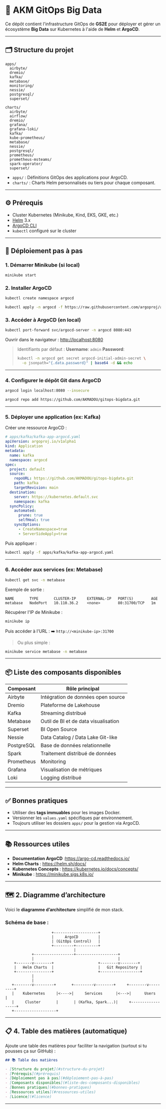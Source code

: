 

# 🚀 AKM GitOps Big Data

Ce dépôt contient l'infrastructure GitOps de **GS2E** pour déployer et gérer un écosystème **Big Data** sur Kubernetes à l'aide de **Helm** et **ArgoCD**.

---

## 🗂️ Structure du projet

```
apps/
  airbyte/
  dremio/
  kafka/
  metabase/
  monitoring/
  nessie/
  postgresql/
  superset/

charts/
  airbyte/
  airflow/
  dremio/
  grafana/
  grafana-loki/
  kafka/
  kube-prometheus/
  metabase/
  nessie/
  postgresql/
  prometheus/
  prometheus-msteams/
  spark-operator/
  superset/
```

* `apps/` : Définitions GitOps des applications pour ArgoCD.
* `charts/` : Charts Helm personnalisés ou tiers pour chaque composant.

---

## ⚙️ Prérequis

* Cluster Kubernetes (Minikube, Kind, EKS, GKE, etc.)
* [Helm](https://helm.sh/) 3.x
* [ArgoCD CLI](https://argo-cd.readthedocs.io/en/stable/cli_installation/)
* `kubectl` configuré sur le cluster

---

## 🚀 Déploiement pas à pas

### 1. Démarrer Minikube (si local)

```bash
minikube start
```

### 2. Installer ArgoCD

```bash
kubectl create namespace argocd

kubectl apply -n argocd -f https://raw.githubusercontent.com/argoproj/argo-cd/stable/manifests/install.yaml
```

### 3. Accéder à ArgoCD (en local)

```bash
kubectl port-forward svc/argocd-server -n argocd 8080:443
```

Ouvrir dans le navigateur : [http://localhost:8080](http://localhost:8080)

> Identifiants par défaut :
> **Username**: `admin`
> **Password**:
>
> ```bash
> kubectl -n argocd get secret argocd-initial-admin-secret \
>   -o jsonpath="{.data.password}" | base64 -d && echo
> ```

---

### 4. Configurer le dépôt Git dans ArgoCD

```bash
argocd login localhost:8080 --insecure

argocd repo add https://github.com/AKMADOU/gitops-bigdata.git
```

---

### 5. Déployer une application (ex: Kafka)

Créer une ressource ArgoCD :

```yaml
# apps/kafka/kafka-app-argocd.yaml
apiVersion: argoproj.io/v1alpha1
kind: Application
metadata:
  name: kafka
  namespace: argocd
spec:
  project: default
  source:
    repoURL: https://github.com/AKMADOU/gitops-bigdata.git
    path: kafka
    targetRevision: main
  destination:
    server: https://kubernetes.default.svc
    namespace: kafka
  syncPolicy:
    automated:
      prune: true
      selfHeal: true
    syncOptions:
      - CreateNamespace=true
      - ServerSideApply=true
```

Puis appliquer :

```bash
kubectl apply -f apps/kafka/kafka-app-argocd.yaml
```

---

### 6. Accéder aux services (ex: Metabase)

```bash
kubectl get svc -n metabase
```

Exemple de sortie :

```
NAME       TYPE       CLUSTER-IP     EXTERNAL-IP   PORT(S)        AGE
metabase   NodePort   10.110.36.2    <none>        80:31700/TCP   1m
```

Récupérer l'IP de Minikube :

```bash
minikube ip
```

Puis accéder à l'URL :
➡️ `http://<minikube-ip>:31700`

> Ou plus simple :

```bash
minikube service metabase -n metabase
```

---

## 📦 Liste des composants disponibles

| Composant  | Rôle principal                       |
| ---------- | ------------------------------------ |
| Airbyte    | Intégration de données open source   |
| Dremio     | Plateforme de Lakehouse              |
| Kafka      | Streaming distribué                  |
| Metabase   | Outil de BI et de data visualisation |
| Superset   | BI Open Source                       |
| Nessie     | Data Catalog / Data Lake Git-like    |
| PostgreSQL | Base de données relationnelle        |
| Spark      | Traitement distribué de données      |
| Prometheus | Monitoring                           |
| Grafana    | Visualisation de métriques           |
| Loki       | Logging distribué                    |

---

## ✅ Bonnes pratiques

* Utiliser des **tags immuables** pour les images Docker.
* Versionner les `values.yaml` spécifiques par environnement.
* Toujours utiliser les dossiers `apps/` pour la gestion via ArgoCD.
---

## 📚 Ressources utiles

- **Documentation ArgoCD** :https://argo-cd.readthedocs.io/
- **Helm Charts** : https://helm.sh/docs/
- **Kubernetes Concepts** : https://kubernetes.io/docs/concepts/
- **Minikube** : https://minikube.sigs.k8s.io/

---



## 🗺️ 2. Diagramme d’architecture

Voici le **diagramme d’architecture** simplifié de mon stack.

### Schéma de base :

```
                     +--------------------+
                     |     ArgoCD         |
                     | (GitOps Control)   |
                     +---------+----------+
                               |
            +------------------+-------------------+
            |                                      |
    +-------v--------+                    +--------v--------+
    |   Helm Charts  |                    |   Git Repository |
    +----------------+                    +------------------+
            |
            |
   +--------v---------+       +---------v--------+     +--------v---------+
   |    Kubernetes     |<---->|     Services      |<--->|      Users       |
   |     Cluster       |       | (Kafka, Spark...)|     +------------------+
   +-------------------+
```

---


## 📋 4. Table des matières (automatique)

Ajoute une table des matières pour faciliter la navigation (surtout si tu pousses ça sur GitHub) :

```md
## 📚 Table des matières

- [Structure du projet](#structure-du-projet)
- [Prérequis](#prérequis)
- [Déploiement pas à pas](#déploiement-pas-à-pas)
- [Composants disponibles](#liste-des-composants-disponibles)
- [Bonnes pratiques](#bonnes-pratiques)
- [Ressources utiles](#ressources-utiles)
- [Licence](#licence)
```

---

